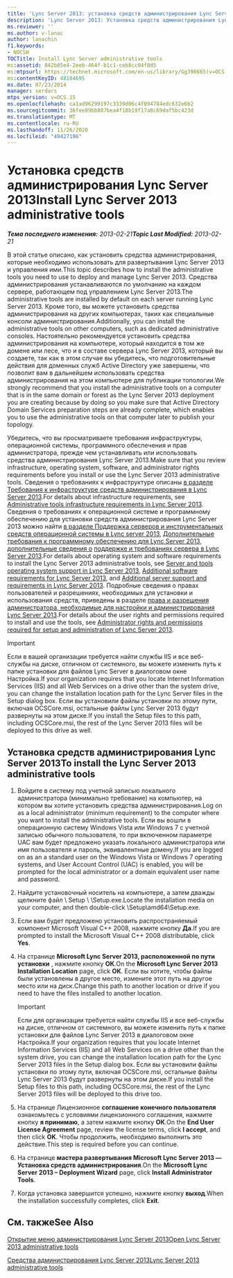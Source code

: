 ```yaml
---
title: 'Lync Server 2013: установка средств администрирования Lync Server'
description: 'Lync Server 2013: Установка средств администрирования Lync Server.'
ms.reviewer: ''
ms.author: v-lanac
author: lanachin
f1.keywords:
- NOCSH
TOCTitle: Install Lync Server administrative tools
ms:assetid: 842b85e4-2eeb-464f-b1c1-ceb8cc04f8d5
ms:mtpsurl: https://technet.microsoft.com/en-us/library/Gg398665(v=OCS.15)
ms:contentKeyID: 48184695
ms.date: 07/23/2014
manager: serdars
mtps_version: v=OCS.15
ms.openlocfilehash: ca1ad96299197c3339d06c4f094784edc632e6b2
ms.sourcegitcommit: 36fee89bb887bea4f18b19f17a8c69daf5bc423d
ms.translationtype: MT
ms.contentlocale: ru-RU
ms.lasthandoff: 11/26/2020
ms.locfileid: "49427196"
---
```

# <a name="install-lync-server-2013-administrative-tools"></a><span data-ttu-id="e73d6-103">Установка средств администрирования Lync Server 2013</span><span class="sxs-lookup"><span data-stu-id="e73d6-103">Install Lync Server 2013 administrative tools</span></span>

<div data-xmlns="http://www.w3.org/1999/xhtml">

<div class="topic" data-xmlns="http://www.w3.org/1999/xhtml" data-msxsl="urn:schemas-microsoft-com:xslt" data-cs="https://msdn.microsoft.com/">

<div data-asp="https://msdn2.microsoft.com/asp">



</div>

<div id="mainSection">

<div id="mainBody"><span data-ttu-id="e73d6-104">

<span> </span></span><span class="sxs-lookup"><span data-stu-id="e73d6-104">

<span> </span></span></span>

<span data-ttu-id="e73d6-105">_**Тема последнего изменения:** 2013-02-21_</span><span class="sxs-lookup"><span data-stu-id="e73d6-105">_**Topic Last Modified:** 2013-02-21_</span></span>

<span data-ttu-id="e73d6-106">В этой статье описано, как установить средства администрирования, которые необходимо использовать для развертывания Lync Server 2013 и управления ими.</span><span class="sxs-lookup"><span data-stu-id="e73d6-106">This topic describes how to install the administrative tools you need to use to deploy and manage Lync Server 2013.</span></span> <span data-ttu-id="e73d6-107">Средства администрирования устанавливаются по умолчанию на каждом сервере, работающем под управлением Lync Server 2013.</span><span class="sxs-lookup"><span data-stu-id="e73d6-107">The administrative tools are installed by default on each server running Lync Server 2013.</span></span> <span data-ttu-id="e73d6-108">Кроме того, вы можете установить средства администрирования на других компьютерах, таких как специальные консоли администрирования.</span><span class="sxs-lookup"><span data-stu-id="e73d6-108">Additionally, you can install the administrative tools on other computers, such as dedicated administrative consoles.</span></span> <span data-ttu-id="e73d6-109">Настоятельно рекомендуется установить средства администрирования на компьютере, который находится в том же домене или лесе, что и в составе сервера Lync Server 2013, который вы создаете, так как в этом случае вы убедитесь, что подготовительные действия для доменных служб Active Directory уже завершены, что позволит вам в дальнейшем использовать средства администрирования на этом компьютере для публикации топологии.</span><span class="sxs-lookup"><span data-stu-id="e73d6-109">We strongly recommend that you install the administrative tools on a computer that is in the same domain or forest as the Lync Server 2013 deployment you are creating because by doing so you make sure that Active Directory Domain Services preparation steps are already complete, which enables you to use the administrative tools on that computer later to publish your topology.</span></span>

<span data-ttu-id="e73d6-110">Убедитесь, что вы просматриваете требования инфраструктуры, операционной системы, программного обеспечения и прав администратора, прежде чем устанавливать или использовать средства администрирования Lync Server 2013.</span><span class="sxs-lookup"><span data-stu-id="e73d6-110">Make sure that you review infrastructure, operating system, software, and administrator rights requirements before you install or use the Lync Server 2013 administrative tools.</span></span> <span data-ttu-id="e73d6-111">Сведения о требованиях к инфраструктуре описаны [в разделе Требования к инфраструктуре средств администрирования в Lync Server 2013](lync-server-2013-administrative-tools-infrastructure-requirements.md).</span><span class="sxs-lookup"><span data-stu-id="e73d6-111">For details about infrastructure requirements, see [Administrative tools infrastructure requirements in Lync Server 2013](lync-server-2013-administrative-tools-infrastructure-requirements.md).</span></span> <span data-ttu-id="e73d6-112">Сведения о требованиях к операционной системе и программному обеспечению для установки средств администрирования Lync Server 2013 можно найти [в разделе Поддержка серверов и инструментальных средств операционной системы в Lync server 2013](lync-server-2013-server-and-tools-operating-system-support.md), [Дополнительные требования к программному обеспечению для Lync Server 2013, дополнительные сведения о](lync-server-2013-additional-software-requirements.md) [поддержке и требованиях сервера в Lync Server 2013](lync-server-2013-additional-server-support-and-requirements.md).</span><span class="sxs-lookup"><span data-stu-id="e73d6-112">For details about operating system and software requirements to install the Lync Server 2013 administrative tools, see [Server and tools operating system support in Lync Server 2013](lync-server-2013-server-and-tools-operating-system-support.md), [Additional software requirements for Lync Server 2013](lync-server-2013-additional-software-requirements.md), and [Additional server support and requirements in Lync Server 2013](lync-server-2013-additional-server-support-and-requirements.md).</span></span> <span data-ttu-id="e73d6-113">Подробные сведения о правах пользователей и разрешениях, необходимых для установки и использования средств, приведены в разделе [права и разрешения администратора, необходимые для настройки и администрирования Lync Server 2013](lync-server-2013-administrator-rights-and-permissions-required-for-setup-and-administration.md).</span><span class="sxs-lookup"><span data-stu-id="e73d6-113">For details about the user rights and permissions required to install and use the tools, see [Administrator rights and permissions required for setup and administration of Lync Server 2013](lync-server-2013-administrator-rights-and-permissions-required-for-setup-and-administration.md).</span></span>

<div>


> [!IMPORTANT]  
> <span data-ttu-id="e73d6-114">Если в вашей организации требуется найти службы IIS и все веб-службы на диске, отличном от системного, вы можете изменить путь к папке установки для файлов Lync Server в диалоговом окне Настройка.</span><span class="sxs-lookup"><span data-stu-id="e73d6-114">If your organization requires that you locate Internet Information Services (IIS) and all Web Services on a drive other than the system drive, you can change the installation location path for the Lync Server files in the Setup dialog box.</span></span> <span data-ttu-id="e73d6-115">Если вы установили файлы установки по этому пути, включая OCSCore.msi, остальные файлы Lync Server 2013 будут развернуты на этом диске.</span><span class="sxs-lookup"><span data-stu-id="e73d6-115">If you install the Setup files to this path, including OCSCore.msi, the rest of the Lync Server 2013 files will be deployed to this drive as well.</span></span>



</div>

<div>

## <a name="to-install-the-lync-server-2013-administrative-tools"></a><span data-ttu-id="e73d6-116">Установка средств администрирования Lync Server 2013</span><span class="sxs-lookup"><span data-stu-id="e73d6-116">To install the Lync Server 2013 administrative tools</span></span>

1.  <span data-ttu-id="e73d6-117">Войдите в систему под учетной записью локального администратора (минимально требование) на компьютер, на котором вы хотите установить средства администрирования.</span><span class="sxs-lookup"><span data-stu-id="e73d6-117">Log on as a local administrator (minimum requirement) to the computer where you want to install the administrative tools.</span></span> <span data-ttu-id="e73d6-118">Если вы вошли в операционную систему Windows Vista или Windows 7 с учетной записью обычного пользователя, то при включенном параметре UAC вам будет предложено указать локального администратора или имя пользователя и пароль, эквивалентные домену.</span><span class="sxs-lookup"><span data-stu-id="e73d6-118">If you are logged on as an a standard user on the Windows Vista or Windows 7 operating systems, and User Account Control (UAC) is enabled, you will be prompted for the local administrator or a domain equivalent user name and password.</span></span>

2.  <span data-ttu-id="e73d6-119">Найдите установочный носитель на компьютере, а затем дважды щелкните файл \\ Setup \\ \\Setup.exe.</span><span class="sxs-lookup"><span data-stu-id="e73d6-119">Locate the installation media on your computer, and then double-click \\Setup\\amd64\\Setup.exe.</span></span>

3.  <span data-ttu-id="e73d6-120">Если вам будет предложено установить распространяемый компонент Microsoft Visual C++ 2008, нажмите кнопку **Да**.</span><span class="sxs-lookup"><span data-stu-id="e73d6-120">If you are prompted to install the Microsoft Visual C++ 2008 distributable, click **Yes**.</span></span>

4.  <span data-ttu-id="e73d6-121">На странице **Microsoft Lync Server 2013, расположенной по пути установки** , нажмите кнопку **ОК**.</span><span class="sxs-lookup"><span data-stu-id="e73d6-121">On the **Microsoft Lync Server 2013 Installation Location** page, click **OK**.</span></span> <span data-ttu-id="e73d6-122">Если вы хотите, чтобы файлы были установлены в другое место, измените этот путь на другое место или на диск.</span><span class="sxs-lookup"><span data-stu-id="e73d6-122">Change this path to another location or drive if you need to have the files installed to another location.</span></span>
    
    <div>
    

    > [!IMPORTANT]  
    > <span data-ttu-id="e73d6-123">Если для организации требуется найти службы IIS и все веб-службы на диске, отличном от системного, вы можете изменить путь к папке установки для файлов Lync Server 2013 в диалоговом окне Настройка.</span><span class="sxs-lookup"><span data-stu-id="e73d6-123">If your organization requires that you locate Internet Information Services (IIS) and all Web Services on a drive other than the system drive, you can change the installation location path for the Lync Server 2013 files in the Setup dialog box.</span></span> <span data-ttu-id="e73d6-124">Если вы установили файлы установки по этому пути, включая OCSCore.msi, остальные файлы Lync Server 2013 будут развернуты на этом диске.</span><span class="sxs-lookup"><span data-stu-id="e73d6-124">If you install the Setup files to this path, including OCSCore.msi, the rest of the Lync Server 2013 files will be deployed to this drive too.</span></span>

    
    </div>

5.  <span data-ttu-id="e73d6-125">На странице Лицензионное **соглашение конечного пользователя** ознакомьтесь с условиями лицензионного соглашения, нажмите кнопку **я принимаю**, а затем нажмите кнопку **ОК**.</span><span class="sxs-lookup"><span data-stu-id="e73d6-125">On the **End User License Agreement** page, review the license terms, click **I accept**, and then click **OK**.</span></span> <span data-ttu-id="e73d6-126">Чтобы продолжить, необходимо выполнить это действие.</span><span class="sxs-lookup"><span data-stu-id="e73d6-126">This step is required before you can continue.</span></span>

6.  <span data-ttu-id="e73d6-127">На странице **мастера развертывания Microsoft Lync Server 2013 —** **Установка средств администрирования**.</span><span class="sxs-lookup"><span data-stu-id="e73d6-127">On the **Microsoft Lync Server 2013 – Deployment Wizard** page, click **Install Administrator Tools**.</span></span>

7.  <span data-ttu-id="e73d6-128">Когда установка завершится успешно, нажмите кнопку **выход**.</span><span class="sxs-lookup"><span data-stu-id="e73d6-128">When the installation successfully completes, click **Exit**.</span></span>

</div>

<div>

## <a name="see-also"></a><span data-ttu-id="e73d6-129">См. также</span><span class="sxs-lookup"><span data-stu-id="e73d6-129">See Also</span></span>


[<span data-ttu-id="e73d6-130">Открытие меню администрирования Lync Server 2013</span><span class="sxs-lookup"><span data-stu-id="e73d6-130">Open Lync Server 2013 administrative tools</span></span>](lync-server-2013-open-lync-server-administrative-tools.md)  


[<span data-ttu-id="e73d6-131">Средства администрирования Lync Server 2013</span><span class="sxs-lookup"><span data-stu-id="e73d6-131">Lync Server 2013 administrative tools</span></span>](lync-server-2013-lync-server-administrative-tools.md)  
  

<span data-ttu-id="e73d6-132"></div>

</div>

<span> </span>

</div>

</div>

</span><span class="sxs-lookup"><span data-stu-id="e73d6-132"></div>

</div>

<span> </span>

</div>

</div>

</span></span></div>

